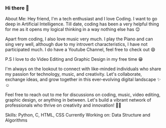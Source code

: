 ### Hi there 👋

About Me:
Hey friend,
I'm a tech enthusiast and I love Coding. I want to go deep in Artificial Intelligence. Till date, coding has been a very helpful thing for me as it opens my logical thinking in a way nothing else has 😌

Apart from coding, I also love music very much. I play the Piano and can sing very well, although due to my introvert characteristics, I have not participated much. I do have a Youtube Channel, feel free to check out 😄

P.S I love to do Video Editing and Graphic Design in my free time 😁

I'm always on the lookout to connect with like-minded individuals who share my passion for technology, music, and creativity. Let's collaborate, exchange ideas, and grow together in this ever-evolving digital landscape ✨☺️

Feel free to reach out to me for discussions on coding, music, video editing, graphic design, or anything in between. Let's build a vibrant network of professionals who thrive on creativity and innovation! ✌🏻

Skills: Python, C, HTML, CSS
Currently Working on: Data Structure and Algorithms
<!--
**MrGliff/MrGliff** is a ✨ _special_ ✨ repository because its `README.md` (this file) appears on your GitHub profile.

Here are some ideas to get you started:

- 🔭 I’m currently working on ...
- 🌱 I’m currently learning Data Structure and Algorithms
- 👯 I’m looking to collaborate on ...
- 🤔 I’m looking for help with ...
- 💬 Ask me about ...
- 📫 How to reach me: ...
- 😄 Pronouns: He/Him
- ⚡ Fun fact: ...
-->
